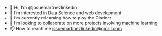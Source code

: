 - 👋 Hi, I’m @josuemartinezlinkedin
- 👀 I’m interested in Data Science and web development
- 🌱 I’m currently relearning how to play the Clarinet 
- 💞️ I’m looking to collaborate on more projects involving machine learning
- 📫 How to reach me josuemartinezlinkedin@gmail.com

<!---
josuemartinezlinkedin/josuemartinezlinkedin is a ✨ special ✨ repository because its `README.md` (this file) appears on your GitHub profile.
You can click the Preview link to take a look at your changes.
--->
